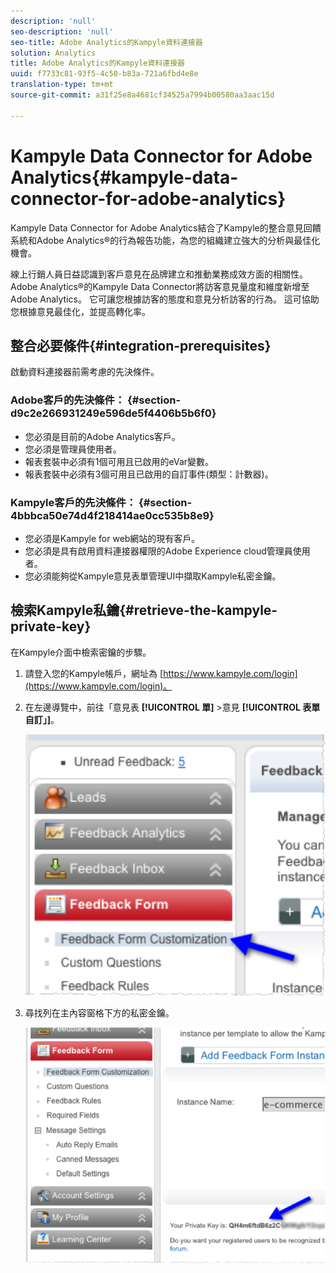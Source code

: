 ```yaml
---
description: 'null'
seo-description: 'null'
seo-title: Adobe Analytics的Kampyle資料連接器
solution: Analytics
title: Adobe Analytics的Kampyle資料連接器
uuid: f7733c81-93f5-4c50-b83a-721a6fbd4e8e
translation-type: tm+mt
source-git-commit: a31f25e8a4681cf34525a7994b00580aa3aac15d

---
```



# Kampyle Data Connector for Adobe Analytics{#kampyle-data-connector-for-adobe-analytics}

Kampyle Data Connector for Adobe Analytics結合了Kampyle的整合意見回饋系統和Adobe Analytics®的行為報告功能，為您的組織建立強大的分析與最佳化機會。

線上行銷人員日益認識到客戶意見在品牌建立和推動業務成效方面的相關性。 Adobe Analytics®的Kampyle Data Connector將訪客意見量度和維度新增至Adobe Analytics。 它可讓您根據訪客的態度和意見分析訪客的行為。 這可協助您根據意見最佳化，並提高轉化率。

## 整合必要條件{#integration-prerequisites}

啟動資料連接器前需考慮的先決條件。

### Adobe客戶的先決條件： {#section-d9c2e266931249e596de5f4406b5b6f0}

* 您必須是目前的Adobe Analytics客戶。
* 您必須是管理員使用者。
* 報表套裝中必須有1個可用且已啟用的eVar變數。
* 報表套裝中必須有3個可用且已啟用的自訂事件(類型：計數器)。

### Kampyle客戶的先決條件： {#section-4bbbca50e74d4f218414ae0cc535b8e9}

* 您必須是Kampyle for web網站的現有客戶。
* 您必須是具有啟用資料連接器權限的Adobe Experience cloud管理員使用者。
* 您必須能夠從Kampyle意見表單管理UI中擷取Kampyle私密金鑰。

## 檢索Kampyle私鑰{#retrieve-the-kampyle-private-key}

在Kampyle介面中檢索密鑰的步驟。

1. 請登入您的Kampyle帳戶，網址為 [https://www.kampyle.com/login](https://www.kampyle.com/login)。
1. 在左邊導覽中，前往「意見表 **[!UICONTROL 單]** &gt;意見 **[!UICONTROL 表單自訂」]**。

   ![](assets/retrieve_key1.png)

1. 尋找列在主內容窗格下方的私密金鑰。

   ![](assets/retrieve_key2.png)
